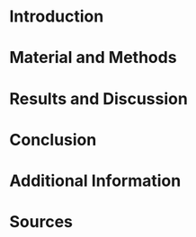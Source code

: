 # Introduction
# Material and Methods
# Results and Discussion
# Conclusion
# Additional Information
# Sources